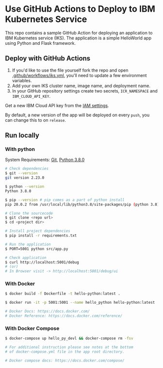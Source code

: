 # Use GitHub Actions to Deploy to IBM Kubernetes Service

This repo contains a sample GitHub Action for deploying an application to IBM Kubernetes service (IKS). The application is a simple HelloWorld app using Python and Flask framework.

## Deploy with GitHub Actions

1. If you'd like to use the file yourself fork the repo and open [.github/workflows/iks.yml](.github/workflows/iks.yml), you'll need to update a few environment variables.
1. Add your own IKS cluster name, image name, and deployment name.
1. In your GitHub repository settings create two secrets, `ICR_NAMESPACE` and `IBM_CLOUD_API_KEY`.

Get a new IBM Cloud API key from the [IAM settings](https://cloud.ibm.com/iam/apikeys).

By default, a new version of the app will be deployed on every `push`, you can change this to on `release`.

## Run locally

### With python

System Requirements: [Git](http://www.git-scm.com), [Python 3.8.0](https://www.python.org/downloads/)

```bash
# Check dependencies
$ git --version
git version 2.23.0

$ python --version
Python 3.8.0

$ pip --version # pip comes as a part of python install
pip 20.0.2 from /usr/local/lib/python3.8/site-packages/pip (python 3.8)

# Clone the sourcecode
$ git clone <repo url>
$ cd <project dir>

# Install project dependencies
$ pip install -r requirements.txt

# Run the application
$ PORT=5001 python src/app.py

# Check application
$ curl http://localhost:5001/debug
# (or)
# In Browser visit -> http://localhost:5001/debug/ui
```

### With Docker

```bash
$ docker build -f Dockerfile -t hello-python:latest .

$ docker run -it -p 5001:5001 --name hello_python hello-python:latest

# Docker Docs: https://docs.docker.com/
# Docker Reference: https://docs.docker.com/reference/
```

### With Docker Compose

```bash
$ docker-compose up hello_py_devl && docker-compose rm -fsv

# For additional instruction please see notes at the bottom
# of docker-compose.yml file in the app root directory.

# Docker compose docs: https://docs.docker.com/compose/
```

